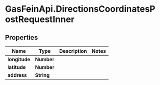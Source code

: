 # GasFeinApi.DirectionsCoordinatesPostRequestInner

## Properties

Name | Type | Description | Notes
------------ | ------------- | ------------- | -------------
**longitude** | **Number** |  | 
**latitude** | **Number** |  | 
**address** | **String** |  | 


